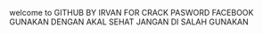 welcome to GITHUB BY IRVAN FOR CRACK 
PASWORD FACEBOOK
GUNAKAN DENGAN AKAL SEHAT JANGAN DI SALAH GUNAKAN
